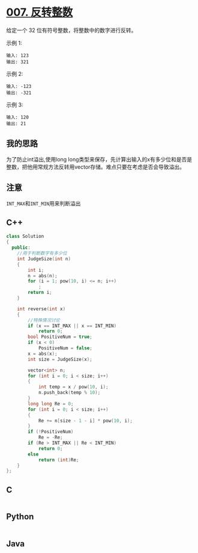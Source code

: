 # [007. 反转整数](https://leetcode-cn.com/problems/reverse-integer/description/)

给定一个 32 位有符号整数，将整数中的数字进行反转。

示例 1:

```code
输入: 123
输出: 321
```

 示例 2:

 ```code
输入: -123
输出: -321
```

示例 3:

```code
输入: 120
输出: 21
```

## 我的思路

为了防止int溢出,使用long long类型来保存，先计算出输入的x有多少位和是否是整数，把他用常规方法反转用vector存储。难点只要在考虑是否会导致溢出。

## 注意

`INT_MAX`和`INT_MIN`用来判断溢出

## C++

```cpp
class Solution
{
  public:
    //用于判断数字有多少位
    int JudgeSize(int n)
    {
        int i;
        n = abs(n);
        for (i = 1; pow(10, i) <= n; i++)
            ;
        return i;
    }

    int reverse(int x)
    {
        //特殊情况讨论
        if (x == INT_MAX || x == INT_MIN)
            return 0;
        bool PositiveNum = true;
        if (x < 0)
            PositiveNum = false;
        x = abs(x);
        int size = JudgeSize(x);

        vector<int> n;
        for (int i = 0; i < size; i++)
        {
            int temp = x / pow(10, i);
            n.push_back(temp % 10);
        }
        long long Re = 0;
        for (int i = 0; i < size; i++)
        {
            Re += n[size - 1 - i] * pow(10, i);
        }
        if (!PositiveNum)
            Re = -Re;
        if (Re > INT_MAX || Re < INT_MIN)
            return 0;
        else
            return (int)Re;
    }
};
```

## C

```C

```

## Python

```Python

```

## Java

```Java

```